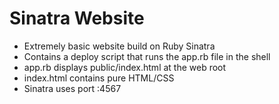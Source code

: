 # Sinatra Website

- Extremely basic website build on Ruby Sinatra
- Contains a deploy script that runs the app.rb file in the shell
- app.rb displays public/index.html at the web root
- index.html contains pure HTML/CSS
- Sinatra uses port :4567
